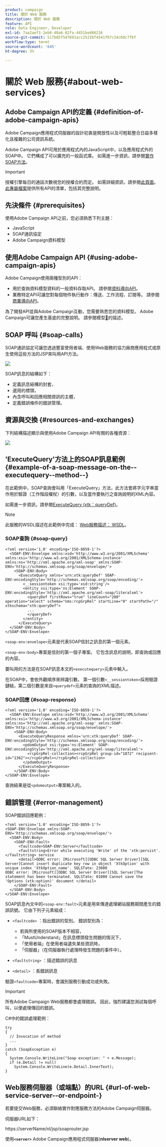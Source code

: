 ```yaml
---
product: campaign
title: 關於 Web 服務
description: 關於 Web 服務
feature: API
role: Data Engineer, Developer
exl-id: 7aa2aef1-2eb6-48a6-82fa-4451bed66216
source-git-commit: 517b85f5d7691acc2522bf4541f07c34c60c7fbf
workflow-type: tm+mt
source-wordcount: '645'
ht-degree: 3%

---
```


# 關於 Web 服務{#about-web-services}

## Adobe Campaign API的定義 {#definition-of-adobe-campaign-apis}

Adobe Campaign應用程式伺服器的設計初衷是開放性以及可輕鬆整合日益多樣化且複雜的公司資訊系統。

Adobe Campaign API可用於應用程式內的JavaScript中，以及應用程式外的SOAP中。 它們構成了可以擴充的一般函式庫。 如需進一步資訊，請參閱[實作SOAP方法](../../configuration/using/implementing-soap-methods.md)。

>[!IMPORTANT]
>
>授權引擎每日的通話次數視您的授權合約而定。 如需詳細資訊，請參閱[此頁面](https://helpx.adobe.com/tw/legal/product-descriptions/adobe-campaign-classic---product-description.html)。\
>[此專屬檔案](https://experienceleague.adobe.com/developer/campaign-api/api/index.html?lang=zh-Hant)提供所有API的清單，包括其完整說明。

## 先決條件 {#prerequisites}

使用Adobe Campaign API之前，您必須熟悉下列主題：

* JavaScript
* SOAP通訊協定
* Adobe Campaign資料模型

## 使用Adobe Campaign API {#using-adobe-campaign-apis}

Adobe Campaign使用兩種型別的API：

* 用於查詢資料模型資料的一般資料存取API。 請參閱[資料導向API](../../configuration/using/data-oriented-apis.md)。
* 業務特定API可讓您對每個物件執行動作：傳送、工作流程、訂閱等。 請參閱[商業導向API](../../configuration/using/business-oriented-apis.md)。

為了開發API並與Adobe Campaign互動，您需要熟悉您的資料模型。 Adobe Campaign可讓您產生基底的完整說明。 請參閱模型[&#128279;](../../configuration/using/data-oriented-apis.md#description-of-the-model)的描述。

## SOAP 呼叫 {#soap-calls}

SOAP通訊協定可讓您透過豐富使用者端、使用Web服務的協力廠商應用程式或原生使用這些方法的JSP來叫用API方法。

![](assets/s_ncs_configuration_architecture.png)

SOAP訊息的結構如下：

* 定義訊息結構的封套，
* 選用的標頭，
* 內含呼叫和回應相關資訊的主體，
* 定義錯誤條件的錯誤管理。

## 資源與交換 {#resources-and-exchanges}

下列結構描述顯示與使用Adobe Campaign API有關的各種資源：

![](assets/s_ncs_integration_webservices_schema_pres.png)

## &#39;ExecuteQuery&#39;方法上的SOAP訊息範例 {#example-of-a-soap-message-on-the--executequery--method--}

在此範例中，SOAP查詢會叫用「ExecuteQuery」方法，此方法會將字元字串當作用於驗證（工作階段權杖）的引數，以及當作要執行之查詢說明的XML內容。

如需進一步資訊，請參閱[ExecuteQuery (xtk：queryDef)](../../configuration/using/data-oriented-apis.md#executequery--xtk-querydef-)。

>[!NOTE]
>
>此服務的WSDL描述在此範例中完成： [Web服務描述： WSDL](../../configuration/using/web-service-calls.md#web-service-description--wsdl)。

### SOAP查詢 {#soap-query}

```
<?xml version='1.0' encoding='ISO-8859-1'?>
  <SOAP-ENV:Envelope xmlns:xsd='http://www.w3.org/2001/XMLSchema' xmlns:xsi='http://www.w3.org/2001/XMLSchema-instance' xmlns:ns='http://xml.apache.org/xml-soap' xmlns:SOAP-ENV='http://schemas.xmlsoap.org/soap/envelope/'>
    <SOAP-ENV:Body>
      <ExecuteQuery xmlns='urn:xtk:queryDef' SOAP-ENV:encodingStyle='http://schemas.xmlsoap.org/soap/encoding/'>
        <__sessiontoken xsi:type='xsd:string'/>
        <entity xsi:type='ns:Element' SOAP-ENV:encodingStyle='http://xml.apache.org/xml-soap/literalxml'>
          <queryDef firstRows="true" lineCount="200" operation="select" schema="nms:rcpGrpRel" startLine="0" startPath="/" xtkschema="xtk:queryDef">
          ...
          </queryDef>
        </entity>
      </ExecuteQuery>
  </SOAP-ENV:Body>
</SOAP-ENV:Envelope>
```

`<soap-env:envelope>`元素是代表SOAP信封之訊息的第一個元素。

`<soap-env:body>`專案是信封的第一個子專案。 它包含訊息的說明，即查詢或回應的內容。

要叫用的方法是在SOAP訊息本文的`<executequery>`元素中輸入。

在SOAP中，會依外觀順序來辨識引數。 第一個引數`<__sessiontoken>`採用驗證鏈結，第二個引數是來自`<querydef>`元素的查詢的XML描述。

### SOAP回應 {#soap-response}

```
<?xml version='1.0' encoding='ISO-8859-1'?>
  <SOAP-ENV:Envelope xmlns:xsd='http://www.w3.org/2001/XMLSchema' xmlns:xsi='http://www.w3.org/2001/XMLSchema-instance' xmlns:ns='http://xml.apache.org/xml-soap' xmlns:SOAP-ENV='http://schemas.xmlsoap.org/soap/envelope/'>
    <SOAP-ENV:Body>
      <ExecuteQueryResponse xmlns='urn:xtk:queryDef' SOAP-ENV:encodingStyle='http://schemas.xmlsoap.org/soap/encoding/'>
        <pdomOutput xsi:type='ns:Element' SOAP-ENV:encodingStyle='http://xml.apache.org/xml-soap/literalxml'>
          <rcpGrpRel-collection><rcpGrpRel group-id="1872" recipient-id="1362"></rcpGrpRel></rcpGrpRel-collection>
        </pdomOutput>
      </ExecuteQueryResponse>
    </SOAP-ENV:Body>
</SOAP-ENV:Envelope>
```

查詢結果是從`<pdomoutput>`專案輸入的。

## 錯誤管理 {#error-management}

SOAP錯誤回應範例：

```
<?xml version='1.0' encoding='ISO-8859-1'?>
<SOAP-ENV:Envelope xmlns:SOAP-ENV='http://schemas.xmlsoap.org/soap/envelope/'>
  <SOAP-ENV:Body>
    <SOAP-ENV:Fault>
      <faultcode>SOAP-ENV:Server</faultcode>
      <faultstring>Error while executing 'Write' of the 'xtk:persist'.</faultstring> service
      <detail>ODBC error: [Microsoft][ODBC SQL Server Driver][SQL Server]Cannot insert duplicate key row in object 'XtkOption' with unique index 'XtkOption_name'. SQLSTate: 23000
ODBC error: [Microsoft][ODBC SQL Server Driver][SQL Server]The statement has been terminated. SQLSTate: 01000 Cannot save the 'Options (xtk:option)' document </detail>
    </SOAP-ENV:Fault>
  </SOAP-ENV:Body>
</SOAP-ENV:Envelope>
```

SOAP訊息內文中的`<soap-env:fault>`元素是用來傳達處理網站服務期間產生的錯誤訊號。 它由下列子元素組成：

* `<faultcode>` ：指出錯誤的型別。 錯誤型別為：

   * 若與所使用的SOAP版本不相容，
   * 「MustUnderstand」在訊息標頭發生問題的情況下，
   * 「使用者端」在使用者端遺失某些資訊時，
   * 「伺服器」（在伺服器執行處理時發生問題的事件中）。

* `<faultstring>` ：描述錯誤的訊息
* `<detail>` ：長錯誤訊息

驗證`<faultcode>`專案時，會識別服務引動成功或失敗。

>[!IMPORTANT]
>
>所有Adobe Campaign Web服務都會處理錯誤。 因此，強烈建議您測試每個呼叫，以便處理傳回的錯誤。

C#中的錯誤處理範例：

```
try 
{
  // Invocation of method
  ...
}
catch (SoapException e)
{
  System.Console.WriteLine("Soap exception: " + e.Message);        
  if (e.Detail != null)
    System.Console.WriteLine(e.Detail.InnerText);
}
```

## Web服務伺服器（或端點）的URL {#url-of-web-service-server--or-endpoint-}

若要提交Web服務，必須聯絡實作對應服務方法的Adobe Campaign伺服器。

伺服器URL如下：

https://serverName/nl/jsp/soaprouter.jsp

使用&#x200B;**`<server>`** Adobe Campaign應用程式伺服器(**nlserver web**)。
